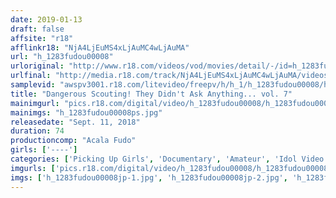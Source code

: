 ```yaml
---
date: 2019-01-13
draft: false
affsite: "r18"
afflinkr18: "NjA4LjEuMS4xLjAuMC4wLjAuMA"
url: "h_1283fudou00008"
urloriginal: "http://www.r18.com/videos/vod/movies/detail/-/id=h_1283fudou00008"
urlfinal: "http://media.r18.com/track/NjA4LjEuMS4xLjAuMC4wLjAuMA/videos/vod/movies/detail/-/id=h_1283fudou00008"
samplevid: "awspv3001.r18.com/litevideo/freepv/h/h_1/h_1283fudou00008/h_1283fudou00008_dmb_w.mp4"
title: "Dangerous Scouting! They Didn't Ask Anything... vol. 7"
mainimgurl: "pics.r18.com/digital/video/h_1283fudou00008/h_1283fudou00008ps.jpg"
mainimgs: "h_1283fudou00008ps.jpg"
releasedate: "Sept. 11, 2018"
duration: 74
productioncomp: "Acala Fudo"
girls: ['----']
categories: ['Picking Up Girls', 'Documentary', 'Amateur', 'Idol Video']
imgurls: ['pics.r18.com/digital/video/h_1283fudou00008/h_1283fudou00008jp-1.jpg', 'pics.r18.com/digital/video/h_1283fudou00008/h_1283fudou00008jp-2.jpg', 'pics.r18.com/digital/video/h_1283fudou00008/h_1283fudou00008jp-3.jpg', 'pics.r18.com/digital/video/h_1283fudou00008/h_1283fudou00008jp-4.jpg', 'pics.r18.com/digital/video/h_1283fudou00008/h_1283fudou00008jp-5.jpg', 'pics.r18.com/digital/video/h_1283fudou00008/h_1283fudou00008jp-6.jpg', 'pics.r18.com/digital/video/h_1283fudou00008/h_1283fudou00008jp-7.jpg', 'pics.r18.com/digital/video/h_1283fudou00008/h_1283fudou00008jp-8.jpg', 'pics.r18.com/digital/video/h_1283fudou00008/h_1283fudou00008jp-9.jpg', 'pics.r18.com/digital/video/h_1283fudou00008/h_1283fudou00008jp-10.jpg', 'pics.r18.com/digital/video/h_1283fudou00008/h_1283fudou00008jp-11.jpg', 'pics.r18.com/digital/video/h_1283fudou00008/h_1283fudou00008jp-12.jpg', 'pics.r18.com/digital/video/h_1283fudou00008/h_1283fudou00008jp-13.jpg', 'pics.r18.com/digital/video/h_1283fudou00008/h_1283fudou00008jp-14.jpg', 'pics.r18.com/digital/video/h_1283fudou00008/h_1283fudou00008jp-15.jpg', 'pics.r18.com/digital/video/h_1283fudou00008/h_1283fudou00008jp-16.jpg', 'pics.r18.com/digital/video/h_1283fudou00008/h_1283fudou00008jp-17.jpg', 'pics.r18.com/digital/video/h_1283fudou00008/h_1283fudou00008jp-18.jpg', 'pics.r18.com/digital/video/h_1283fudou00008/h_1283fudou00008jp-19.jpg', 'pics.r18.com/digital/video/h_1283fudou00008/h_1283fudou00008jp-20.jpg']
imgs: ['h_1283fudou00008jp-1.jpg', 'h_1283fudou00008jp-2.jpg', 'h_1283fudou00008jp-3.jpg', 'h_1283fudou00008jp-4.jpg', 'h_1283fudou00008jp-5.jpg', 'h_1283fudou00008jp-6.jpg', 'h_1283fudou00008jp-7.jpg', 'h_1283fudou00008jp-8.jpg', 'h_1283fudou00008jp-9.jpg', 'h_1283fudou00008jp-10.jpg', 'h_1283fudou00008jp-11.jpg', 'h_1283fudou00008jp-12.jpg', 'h_1283fudou00008jp-13.jpg', 'h_1283fudou00008jp-14.jpg', 'h_1283fudou00008jp-15.jpg', 'h_1283fudou00008jp-16.jpg', 'h_1283fudou00008jp-17.jpg', 'h_1283fudou00008jp-18.jpg', 'h_1283fudou00008jp-19.jpg', 'h_1283fudou00008jp-20.jpg']
---
```

